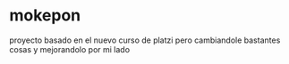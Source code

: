# mokepon
proyecto basado en el nuevo curso de platzi pero cambiandole bastantes cosas y mejorandolo por mi lado
